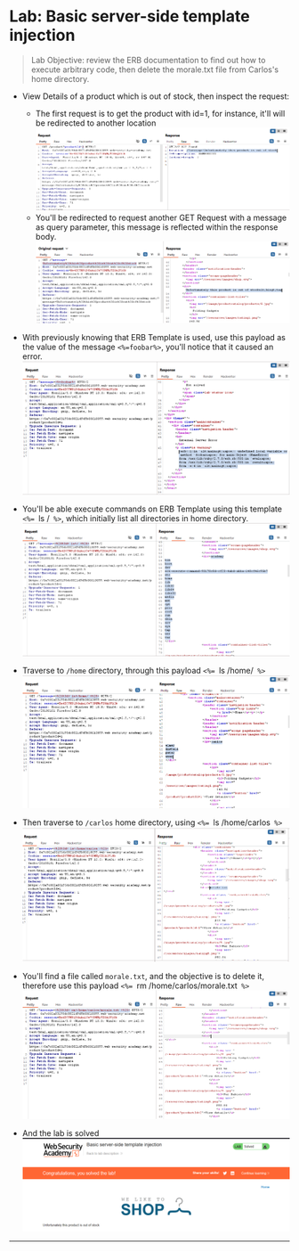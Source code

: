 # Lab: Basic server-side template injection

> Lab Objective: review the ERB documentation to find out how to execute arbitrary code, then delete the morale.txt file from Carlos's home directory.

- View Details of a product which is out of stock, then inspect the request:

  - The first request is to get the product with id=1, for instance, it'll will be redirected to another location
    ![1st screenshot](./attachments/1.png)
  - You'll be redirected to request another GET Request with a message as query parameter, this message is reflected within the response body.
    ![2nd screenshot](./attachments/2.png)

- With previously knowing that ERB Template is used, use this payload as the value of the message `<%=foobar%>`, you'll notice that it caused an error.
  ![3rd screenshot](./attachments/3.png)

- You'll be able execute commands on ERB Template using this template `<%= `ls /` %>`, which initially list all directories in home directory.
  ![4th screenshot](./attachments/4.png)

- Traverse to `/home` directory, through this payload `<%= `ls /home/` %>`
  ![5th screenshot](./attachments/5.png)

- Then traverse to `/carlos` home directory, using `<%= `ls /home/carlos` %>`
  ![6th screenshot](./attachments/6.png)

- You'll find a file called `morale.txt`, and the objective is to delete it, therefore use this payload `<%= `rm /home/carlos/morale.txt` %>`
  ![7th screenshot](./attachments/7.png)

- And the lab is solved
  ![8th screenshot](./attachments/8.png)

---
